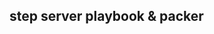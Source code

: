 ## step server playbook & packer

<!--
## Official AMI

- https://cloud-images.ubuntu.com/locator/ec2/
- https://aws.amazon.com/jp/amazon-linux-ami/

### EC2

- [Amazon マシンイメージ (AMI) - Amazon Elastic Compute Cloud](https://docs.aws.amazon.com/ja_jp/AWSEC2/latest/UserGuide/AMIs.html)
- [AnsibleによるEC2インスタンスの構築 ｜ DevelopersIO](https://dev.classmethod.jp/server-side/ansible/ec2_using_ansible/)
- [AMI をゼロから作る | KRAY Inc](http://kray.jp/blog/ami-%E3%82%92%E3%82%BC%E3%83%AD%E3%81%8B%E3%82%89%E4%BD%9C%E3%82%8B/)
- [EC2でCentOS6のEBS-Backed HVM方式 AMIをゼロから作る - Qiita](https://qiita.com/cs_sonar/items/caed4c543d79605e717d)

## Jpyter

- [Jupyter Advent Calendar 2017 - Qiita](https://qiita.com/advent-calendar/2017/jupyter)
- [Running a notebook server — Jupyter Notebook 5.7.2 documentation](https://jupyter-notebook.readthedocs.io/en/stable/public_server.html#running-the-notebook-with-a-customized-url-prefix)
- [Deploying Jupyter in Ubuntu with Nginx and Supervisor | Albert Au Yeung](http://www.albertauyeung.com/post/setup-jupyter-nginx-supervisor/)

```ipnbpython
In [1]: from notebook.auth import passwd
In [2]: passwd()
Enter password:
Verify password:
Out[2]: 'sha1:67c9e60bb8b6:9ffede0825894254b2e042ea597d771089e11aed'
```

```python
c.NotebookApp.notebook_dir = '/path/to/notebook_directory'
c.NotebookApp.base_url = 'http://www.yourdomain.com/notebok'
c.NotebookApp.password = '...'
c.NotebookApp.port = 8888
c.NotebookApp.port_retries = 50
```
-->
